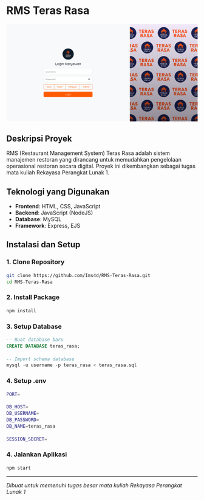 # RMS Teras Rasa
![Teras Rasa](ss-login.png)

## Deskripsi Proyek
RMS (Restaurant Management System) Teras Rasa adalah sistem manajemen restoran yang dirancang untuk memudahkan pengelolaan operasional restoran secara digital. Proyek ini dikembangkan sebagai tugas mata kuliah Rekayasa Perangkat Lunak 1.

## Teknologi yang Digunakan
<!-- Sesuaikan dengan teknologi yang benar-benar digunakan -->
- **Frontend**: HTML, CSS, JavaScript
- **Backend**: JavaScript (NodeJS)
- **Database**: MySQL
- **Framework**: Express, EJS

## Instalasi dan Setup

### 1. Clone Repository
```bash
git clone https://github.com/Ims4d/RMS-Teras-Rasa.git
cd RMS-Teras-Rasa
```

### 2. Install Package
```bash
npm install
```

### 3. Setup Database
```sql
-- Buat database baru
CREATE DATABASE teras_rasa;

-- Import schema database
mysql -u username -p teras_rasa < teras_rasa.sql
```

### 4. Setup .env
```bash
PORT=

DB_HOST=
DB_USERNAME=
DB_PASSWORD=
DB_NAME=teras_rasa

SESSION_SECRET=
```

### 4. Jalankan Aplikasi
```bash
npm start
```

---
*Dibuat untuk memenuhi tugas besar mata kuliah Rekayasa Perangkat Lunak 1*
